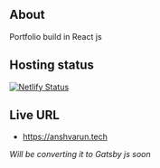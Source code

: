 ## About
 Portfolio build in React js

## Hosting status

[![Netlify Status](https://api.netlify.com/api/v1/badges/a812f657-b340-48da-927d-17247fee88fe/deploy-status)](https://app.netlify.com/sites/anshvarun/deploys)

## Live URL 
- https://anshvarun.tech

*Will be converting it to Gatsby js soon*
